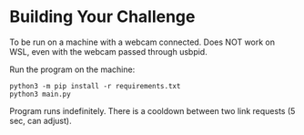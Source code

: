 # Building Your Challenge

To be run on a machine with a webcam connected.
Does NOT work on WSL, even with the webcam passed through usbpid.

Run the program on the machine:
```
python3 -m pip install -r requirements.txt
python3 main.py
```

Program runs indefinitely. There is a cooldown between two link requests (5 sec, can adjust).

